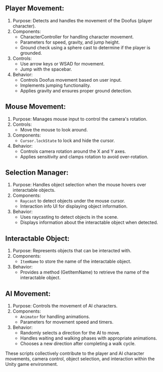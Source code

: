 ## Player Movement:

1. Purpose: Detects and handles the movement of the Doofus (player character).
2. Components:
     - CharacterController for handling character movement.
      - Parameters for speed, gravity, and jump height.
      - Ground check using a sphere cast to determine if the player is grounded.
3. Controls:
    - Use arrow keys or WSAD for movement.
    - Jump with the spacebar.
4. Behavior:
   - Controls Doofus movement based on user input.
   - Implements jumping functionality.
   - Applies gravity and ensures proper ground detection.

## Mouse Movement:

1. Purpose: Manages mouse input to control the camera's rotation.
2. Controls:
   - Move the mouse to look around.
3. Components:
   - `Cursor.lockState` to lock and hide the cursor.
4. Behavior:
   - Controls camera rotation around the X and Y axes.
   - Applies sensitivity and clamps rotation to avoid over-rotation.
## Selection Manager:
1. Purpose: Handles object selection when the mouse hovers over interactable objects.
2. Components:
   - `Raycast` to detect objects under the mouse cursor.
   - Interaction info UI for displaying object information.
3. Behavior:
   - Uses raycasting to detect objects in the scene.
   - Displays information about the interactable object when detected.

## Interactable Object:

1. Purpose: Represents objects that can be interacted with.
2. Components:
    - `ItemName` to store the name of the interactable object.
3. Behavior:
   - Provides a method (GetItemName) to retrieve the name of the interactable object.

## AI Movement:

1. Purpose: Controls the movement of AI characters.
2. Components:
   - `Animator` for handling animations.
   - Parameters for movement speed and timers.
3. Behavior:
   - Randomly selects a direction for the AI to move.
   - Handles waiting and walking phases with appropriate animations.
   - Chooses a new direction after completing a walk cycle.

These scripts collectively contribute to the player and AI character movements, camera control, object selection, and interaction within the Unity game environment.
